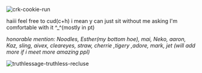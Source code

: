   ![crk-cookie-run](https://github.com/user-attachments/assets/f89d065a-efb7-40f2-8298-442060266c95)

haiii feel free to cud(c+h) i mean y can just sit without me asking I'm comfortable with it ^_^(mostly in pt)

*honorable mention: Noodles, Esther(my bottom hoe), mai, Neko, aaron, Kaz, sling, aivex, cleareyes, straw, cherrie ,tigery ,adore, mark, jet (will add more if i meet more amazing ppl)*

![truthlessage-truthless-recluse](https://github.com/user-attachments/assets/1553b55c-0923-4220-aaeb-78c196189303)
